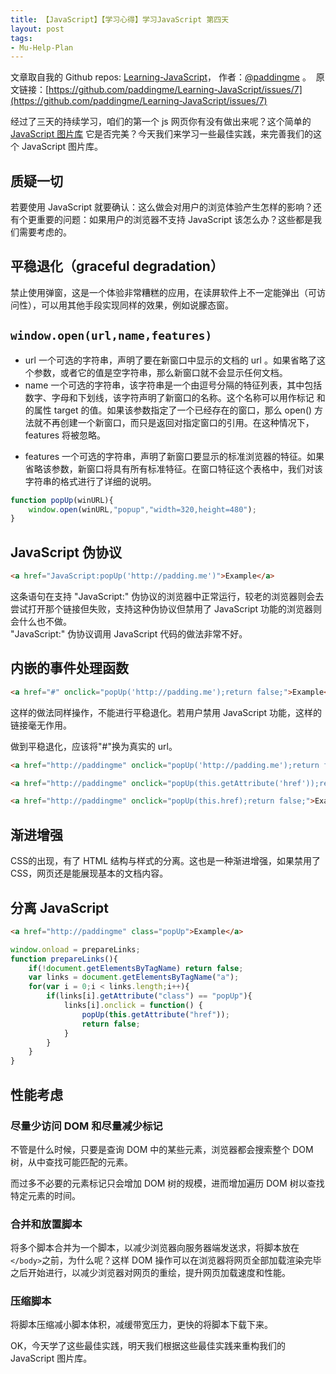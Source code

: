 ```yaml
---
title: 【JavaScript】【学习心得】学习JavaScript 第四天
layout: post
tags:
- Mu-Help-Plan
---
```



 文章取自我的 Github  repos: [Learning-JavaScript](https://github.com/paddingme/Learning-JavaScript)， 作者：[@paddingme](http://padding.me/about.html) 。 
 &nbsp;原文链接：[https://github.com/paddingme/Learning-JavaScript/issues/7](https://github.com/paddingme/Learning-JavaScript/issues/7)

经过了三天的持续学习，咱们的第一个 js 网页你有没有做出来呢？这个简单的 [JavaScript 图片库](http://codepen.io/paddingme/pen/qCuDo) 它是否完美？今天我们来学习一些最佳实践，来完善我们的这个 JavaScript 图片库。


## 质疑一切

若要使用 JavaScript 就要确认：这么做会对用户的浏览体验产生怎样的影响？还有个更重要的问题：如果用户的浏览器不支持 JavaScript 该怎么办？这些都是我们需要考虑的。

## 平稳退化（graceful degradation）

禁止使用弹窗，这是一个体验非常糟糕的应用，在读屏软件上不一定能弹出（可访问性），可以用其他手段实现同样的效果，例如说朦态窗。

## `window.open(url,name,features)`
- url 一个可选的字符串，声明了要在新窗口中显示的文档的 url 。如果省略了这个参数，或者它的值是空字符串，那么新窗口就不会显示任何文档。
- name 一个可选的字符串，该字符串是一个由逗号分隔的特征列表，其中包括数字、字母和下划线，该字符声明了新窗口的名称。这个名称可以用作标记 <a> 和 <form> 的属性 target 的值。如果该参数指定了一个已经存在的窗口，那么 open() 方法就不再创建一个新窗口，而只是返回对指定窗口的引用。在这种情况下，features 将被忽略。
- features 一个可选的字符串，声明了新窗口要显示的标准浏览器的特征。如果省略该参数，新窗口将具有所有标准特征。在窗口特征这个表格中，我们对该字符串的格式进行了详细的说明。

```javascript
function popUp(winURL){
    window.open(winURL,"popup","width=320,height=480");
}
```

## JavaScript 伪协议

```html
<a href="JavaScript:popUp('http://padding.me')">Example</a>
```

这条语句在支持 "JavaScript:" 伪协议的浏览器中正常运行，较老的浏览器则会去尝试打开那个链接但失败，支持这种伪协议但禁用了 JavaScript 功能的浏览器则会什么也不做。  
"JavaScript:" 伪协议调用 JavaScript 代码的做法非常不好。

## 内嵌的事件处理函数

```html
<a href="#" onclick="popUp('http://padding.me');return false;">Example</a>
```

这样的做法同样操作，不能进行平稳退化。若用户禁用 JavaScript 功能，这样的链接毫无作用。

做到平稳退化，应该将"#"换为真实的 url。

```html
<a href="http://paddingme" onclick="popUp('http://padding.me');return false;">Example</a>
```


```html
<a href="http://paddingme" onclick="popUp(this.getAttribute('href'));return false;">Example</a>
```


```html
<a href="http://paddingme" onclick="popUp(this.href);return false;">Example</a>
```


## 渐进增强

CSS的出现，有了 HTML 结构与样式的分离。这也是一种渐进增强，如果禁用了 CSS，网页还是能展现基本的文档内容。


## 分离  JavaScript
```html
<a href="http://paddingme" class="popUp">Example</a>
```

```javascript
window.onload = prepareLinks;
function prepareLinks(){
    if(!document.getElementsByTagName) return false;
    var links = document.getElementsByTagName("a");
    for(var i = 0;i < links.length;i++){
        if(links[i].getAttribute("class") == "popUp"){
            links[i].onclick = function() {
                popUp(this.getAttribute("href"));
                return false;
            }
        }
    }
}
```

## 性能考虑

### 尽量少访问 DOM 和尽量减少标记

不管是什么时候，只要是查询 DOM 中的某些元素，浏览器都会搜索整个 DOM 树，从中查找可能匹配的元素。

而过多不必要的元素标记只会增加 DOM 树的规模，进而增加遍历 DOM 树以查找特定元素的时间。

### 合并和放置脚本
将多个脚本合并为一个脚本，以减少浏览器向服务器端发送求，将脚本放在 `</body>`之前，为什么呢？这样 DOM 操作可以在浏览器将网页全部加载渲染完毕之后开始进行，以减少浏览器对网页的重绘，提升网页加载速度和性能。

### 压缩脚本
将脚本压缩减小脚本体积，减缓带宽压力，更快的将脚本下载下来。

OK，今天学了这些最佳实践，明天我们根据这些最佳实践来重构我们的 JavaScript 图片库。
